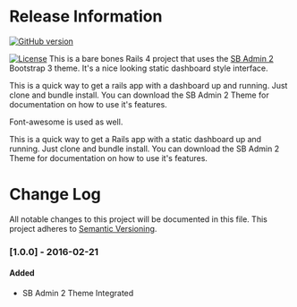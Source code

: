 # Release Information

[![GitHub version](https://badge.fury.io/gh/anik3tra0%2Fsb-admin-2-rails-ready.svg)](https://badge.fury.io/gh/anik3tra0%2Fsb-admin-2-rails-ready)

[![License](http://img.shields.io/:license-mit-blue.svg?style=flat-square)](http://anik3tra0.mit-license.org)
This is a bare bones Rails 4 project that uses the [SB Admin 2](http://startbootstrap.com/template-overviews/sb-admin-2/) Bootstrap 3 theme. It's a nice looking static dashboard style interface. 

This is a quick way to get a rails app with a dashboard up and running. Just clone and bundle install. You can download the SB Admin 2 Theme for documentation on how to use it's features.

Font-awesome is used as well.

This is a quick way to get a Rails app with a static dashboard up and running. Just clone and bundle install. You can download the SB Admin 2 Theme for documentation on how to use it's features.

# Change Log
All notable changes to this project will be documented in this file.
This project adheres to [Semantic Versioning](http://semver.org/).

### [1.0.0] - 2016-02-21
#### Added

- SB Admin 2 Theme Integrated
